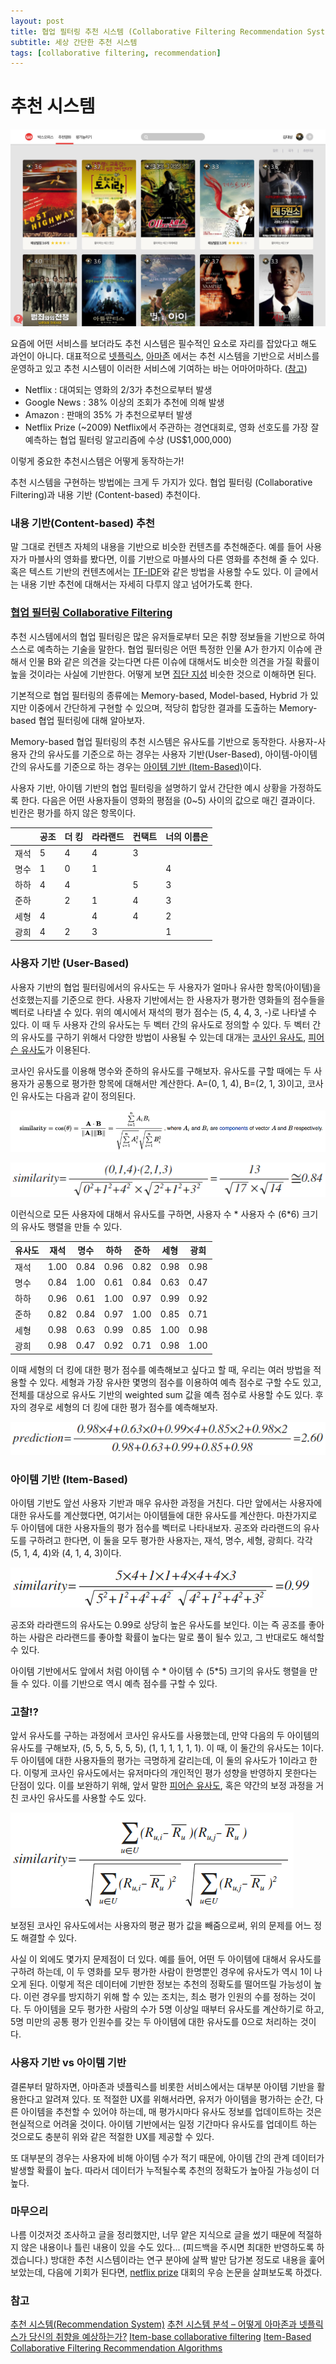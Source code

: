 ```yaml
---
layout: post
title: 협업 필터링 추천 시스템 (Collaborative Filtering Recommendation System)
subtitle: 세상 간단한 추천 시스템
tags: [collaborative filtering, recommendation]
---
```


# 추천 시스템
![왓챠의 영화 추천 시스템](/img/JiEp0D32-dsHa.jpg)

요즘에 어떤 서비스를 보더라도 추천 시스템은 필수적인 요소로 자리를 잡았다고 해도 과언이 아니다. 대표적으로 [넷플릭스](https://www.netflix.com), [아마존](https://www.amazon.com) 에서는 추천 시스템을 기반으로 서비스를 운영하고 있고 추천 시스템이 이러한 서비스에 기여하는 바는 어마어마하다. ([참고](http://www.kthdaisy.com/recommendation_system_kthdaisy/))

* Netflix : 대여되는 영화의 2/3가 추천으로부터 발생
* Google News : 38% 이상의 조회가 추천에 의해 발생
* Amazon : 판매의 35% 가 추천으로부터 발생
* Netflix Prize (~2009) Netflix에서 주관하는 경연대회로, 영화 선호도를 가장 잘 예측하는 협업 필터링 알고리즘에 수상 (US$1,000,000)

이렇게 중요한 추천시스템은 어떻게 동작하는가!

추천 시스템을 구현하는 방법에는 크게 두 가지가 있다. 협업 필터링 (Collaborative Filtering)과 내용 기반 (Content-based) 추천이다.

### 내용 기반(Content-based) 추천
말 그대로 컨텐츠 자체의 내용을 기반으로 비슷한 컨텐츠를 추천해준다. 예를 들어 사용자가 마블사의 영화를 봤다면, 이를 기반으로 마블사의 다른 영화를 추천해 줄 수 있다. 혹은 텍스트 기반의 컨텐츠에서는 [TF-IDF](https://en.wikipedia.org/wiki/Tf–idf)와 같은 방법을 사용할 수도 있다.
이 글에서는 내용 기반 추천에 대해서는 자세히 다루지 않고 넘어가도록 한다.

### [협업 필터링 Collaborative Filtering](https://en.wikipedia.org/wiki/Collaborative_filtering)
추천 시스템에서의 협업 필터링은 많은 유저들로부터 모은 취향 정보들을 기반으로 하여 스스로 예측하는 기술을 말한다. 협업 필터링은 어떤 특정한 인물 A가 한가지 이슈에 관해서 인물 B와 같은 의견을 갖는다면 다른 이슈에 대해서도 비슷한 의견을 가질 확률이 높을 것이라는 사실에 기반한다. 어떻게 보면 [집단 지성](https://en.wikipedia.org/wiki/Collective_intelligence) 비슷한 것으로 이해하면 된다.

기본적으로 협업 필터링의 종류에는 Memory-based, Model-based, Hybrid 가 있지만 이중에서 간단하게 구현할 수 있으며, 적당히 합당한 결과를 도출하는 Memory-based 협업 필터링에 대해 알아보자.

Memory-based 협업 필터링의 추천 시스템은 유사도를 기반으로 동작한다. 사용자-사용자 간의 유사도를 기준으로 하는 경우는 사용자 기반(User-Based), 아이템-아이템 간의 유사도를 기준으로 하는 경우는 [아이템 기반 (Item-Based)](https://en.wikipedia.org/wiki/Item-item_collaborative_filtering)이다.

사용자 기반, 아이템 기반의 협업 필터링을 설명하기 앞서 간단한 예시 상황을 가정하도록 한다. 다음은 어떤 사용자들이 영화의 평점을 (0~5) 사이의 값으로 매긴 결과이다. 빈칸은 평가를 하지 않은 항목이다.

|  | 공조 | 더 킹 | 라라랜드 | 컨택트 | 너의 이름은 |
| -------- | -------- | -------- | -------- | -------- | -------- |
| 재석 | 5 | 4 | 4 | 3 |  |
| 명수 | 1 | 0 | 1 |  | 4 |
| 하하 | 4 | 4 |  | 5 | 3 |
| 준하 |  | 2 | 1 | 4 | 3 |
| 세형 | 4 |  | 4 | 4 | 2 |
| 광희 | 4 | 2 | 3 |  | 1 |

### 사용자 기반 (User-Based)
사용자 기반의 협업 필터링에서의 유사도는 두 사용자가 얼마나 유사한 항목(아이템)을 선호했는지를 기준으로 한다. 사용자 기반에서는 한 사용자가 평가한 영화들의 점수들을 벡터로 나타낼 수 있다. 위의 예시에서 재석의 평가 점수는 (5, 4, 4, 3, -)로 나타낼 수 있다. 이 때 두 사용자 간의 유사도는 두 벡터 간의 유사도로 정의할 수 있다. 두 벡터 간의 유사도를 구하기 위해서 다양한 방법이 사용될 수 있는데 대개는 [코사인 유사도](https://en.wikipedia.org/wiki/Cosine_similarity), [피어슨 유사도](https://en.wikipedia.org/wiki/Correlation_and_dependence)가 이용된다.

코사인 유사도를 이용해 명수와 준하의 유사도를 구해보자. 유사도를 구할 때에는 두 사용자가 공통으로 평가한 항목에 대해서만 계산한다. A=(0, 1, 4), B=(2, 1, 3)이고, 코사인 유사도는 다음과 같이 정의된다.

![코사인 유사도](/img/1tY_7pA9m_bwt.png)

![코사인 유사도 예시](/img/jvy9gfsphMw30.png)

이런식으로 모든 사용자에 대해서 유사도를 구하면, 사용자 수 * 사용자 수 (6*6) 크기의 유사도 행렬을 만들 수 있다.

| 유사도 | 재석 | 명수 | 하하 | 준하 | 세형 | 광희 |
| -------- | -------- | -------- | -------- | -------- | -------- | -------- |
| 재석 | 1.00 | 0.84 | 0.96 | 0.82 | 0.98 | 0.98 |
| 명수 | 0.84 | 1.00 | 0.61 | 0.84 | 0.63 | 0.47 |
| 하하 | 0.96 | 0.61 | 1.00 | 0.97 | 0.99 | 0.92 |
| 준하 | 0.82 | 0.84 | 0.97 | 1.00 | 0.85 | 0.71 |
| 세형 | 0.98 | 0.63 | 0.99 | 0.85 | 1.00 | 0.98 |
| 광희 | 0.98 | 0.47 | 0.92  | 0.71 | 0.98 | 1.00 |

이때 세형의 더 킹에 대한 평가 점수를 예측해보고 싶다고 할 때, 우리는 여러 방법을 적용할 수 있다. 세형과 가장 유사한 몇명의 점수를 이용하여 예측 점수로 구할 수도 있고, 전체를 대상으로 유사도 기반의 weighted sum 값을 예측 점수로 사용할 수도 있다. 후자의 경우로 세형의 더 킹에 대한 평가 점수를 예측해보자.

![](/img/4ZjwdolVv0C4U.png)

### 아이템 기반 (Item-Based)
아이템 기반도 앞선 사용자 기반과 매우 유사한 과정을 거친다. 다만 앞에서는 사용자에 대한 유사도를 계산했다면, 여기서는 아이템들에 대한 유사도를 계산한다. 마찬가지로 두 아이템에 대한 사용자들의 평가 점수를 벡터로 나타내보자. 공조와 라라랜드의 유사도를 구하려고 한다면, 이 둘을 모두 평가한 사용자는, 재석, 명수, 세형, 광희다. 각각 (5, 1, 4, 4)와 (4, 1, 4, 3)이다.

![](/img/1ds4SewU8pqYP.png)

공조와 라라랜드의 유사도는 0.99로 상당히 높은 유사도를 보인다. 이는 즉 공조를 좋아하는 사람은 라라랜드를 좋아할 확률이 높다는 말로 풀이 될수 있고, 그 반대로도 해석할 수 있다.

아이템 기반에서도 앞에서 처럼 아이템 수 * 아이템 수 (5*5) 크기의 유사도 행렬을 만들 수 있다. 이를 기반으로 역시 예측 점수를 구할 수 있다.

### 고찰!?
앞서 유사도를 구하는 과정에서 코사인 유사도를 사용했는데, 만약 다음의 두 아이템의 유사도를 구해보자, (5, 5, 5, 5, 5, 5), (1, 1, 1, 1, 1, 1). 이 때, 이 둘간의 유사도는 1이다. 두 아이템에 대한 사용자들의 평가는 극명하게 갈리는데, 이 둘의 유사도가 1이라고 한다. 이렇게 코사인 유사도에서는 유저마다의 개인적인 평가 성향을 반영하지 못한다는 단점이 있다. 이를 보완하기 위해, 앞서 말한 [피어슨 유사도](https://en.wikipedia.org/wiki/Correlation_and_dependence), 혹은 약간의 보정 과정을 거친 코사인 유사도를 사용할 수도 있다.

![](/img/Y1XVTBvlOfNjw.png)

보정된 코사인 유사도에서는 사용자의 평균 평가 값을 빼줌으로써, 위의 문제를 어느 정도 해결할 수 있다.

사실 이 외에도 몇가지 문제점이 더 있다. 예를 들어, 어떤 두 아이템에 대해서 유사도를 구하려 하는데, 이 두 영화를 모두 평가한 사람이 한명뿐인 경우에 유사도가 역시 1이 나오게 된다. 이렇게 적은 데이터에 기반한 정보는 추천의 정확도를 떨어뜨릴 가능성이 높다. 이런 경우를 방지하기 위해 할 수 있는 조치는, 최소 평가 인원의 수를 정하는 것이다. 두 아이템을 모두 평가한 사람의 수가 5명 이상일 때부터 유사도를 계산하기로 하고, 5명 미만의 공통 평가 인원수를 갖는 두 아이템에 대한 유사도를 0으로 처리하는 것이다.

### 사용자 기반 vs 아이템 기반
결론부터 말하자면, 아마존과 넷플릭스를 비롯한 서비스에서는 대부분 아이템 기반을 활용한다고 알려져 있다. 또 적절한 UX를 위해서라면, 유저가 아이템을 평가하는 순간, 다른 아이템을 추천할 수 있어야 하는데, 매 평가시마다 유사도 정보를 업데이트하는 것은 현실적으로 어려울 것이다. 아이템 기반에서는 일정 기간마다 유사도를 업데이트 하는 것으로도 충분히 위와 같은 적절한 UX를 제공할 수 있다.

또 대부분의 경우는 사용자에 비해 아이템 수가 적기 때문에, 아이템 간의 관계 데이터가 발생할 확률이 높다. 따라서 데이터가 누적될수록 추천의 정확도가 높아질 가능성이 더 높다.

### 마무으리
나름 이것저것 조사하고 글을 정리했지만, 너무 얕은 지식으로 글을 썼기 때문에 적절하지 않은 내용이나 틀린 내용이 있을 수도 있다... (피드백을 주시면 최대한 반영하도록 하겠습니다.) 방대한 추천 시스템이라는 연구 분야에 살짝 발만 담가본 정도로 내용을 훑어 보았는데, 다음에 기회가 된다면, [netflix prize](http://www.netflixprize.com) 대회의 우승 논문을 살펴보도록 하겠다.

### 참고
[추천 시스템(Recommendation System)](http://khanrc.tistory.com/entry/추천-시스템Recommendation-System)
[추천 시스템 분석 – 어떻게 아마존과 넷플릭스가 당신의 취향을 예상하는가?](http://www.kthdaisy.com/recommendation_system_kthdaisy/)
[Item-base collaborative filtering](http://www.cs.carleton.edu/cs_comps/0607/recommend/recommender/itembased.html)
[Item-Based Collaborative Filtering Recommendation Algorithms](http://files.grouplens.org/papers/www10_sarwar.pdf)
